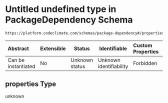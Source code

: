 # Untitled undefined type in PackageDependency Schema

```txt
https://platform.codeclimate.com/schemas/package-dependency#/properties
```




| Abstract            | Extensible | Status         | Identifiable            | Custom Properties | Additional Properties | Access Restrictions | Defined In                                                                                            |
| :------------------ | ---------- | -------------- | ----------------------- | :---------------- | --------------------- | ------------------- | ----------------------------------------------------------------------------------------------------- |
| Can be instantiated | No         | Unknown status | Unknown identifiability | Forbidden         | Allowed               | none                | [PackageDependency.schema.json\*](../../schemas/PackageDependency.schema.json "open original schema") |

## properties Type

unknown
